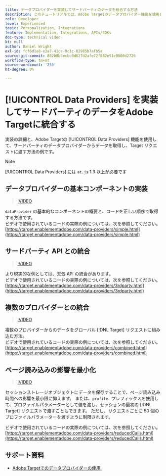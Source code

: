 ```yaml
---
title: データプロバイダーを実装してサードパーティのデータを統合する方法
description: このチュートリアルでは、Adobe Targetのデータプロバイダー機能を使用して、サードパーティのデータプロバイダーからデータを取得し、Target リクエストに渡す方法の実装詳細と例を示します。
role: Developer
level: Experienced
topic: Personalization, Integrations
feature: Implementation, Integrations, APIs/SDKs
doc-type: technical video
kt: null
author: Daniel Wright
exl-id: fcf6d1a8-e2a7-41ce-9c1c-02985b7afb5a
source-git-commit: 80208b3ecbc0d627d2afe72f882e91c9800d2726
workflow-type: tm+mt
source-wordcount: '256'
ht-degree: 0%

---
```


# [!UICONTROL Data Providers] を実装してサードパーティのデータをAdobe Targetに統合する

実装の詳細と、Adobe Targetの [!UICONTROL Data Providers] 機能を使用して、サードパーティのデータプロバイダーからデータを取得し、Target リクエストに渡す方法の例です。

>[!NOTE]
>
>[!UICONTROL Data Providers] には `at.js` 1.3 以上が必要です

## データプロバイダーの基本コンポーネントの実装

>[!VIDEO](https://video.tv.adobe.com/v/34061/?quality=12&captions=jpn)

`dataProvider` の基本的なコンポーネントの概要と、コードを正しい順序で取得する方法です。\
ビデオで使用されているコードの実際の例については、次を参照してください。
[https://target.enablementadobe.com/data-providers/simple.html](https://target.enablementadobe.com/data-providers/simple.html)

## サードパーティ API との統合

>[!VIDEO](https://video.tv.adobe.com/v/34062?captions=jpn)

より現実的な例としては、天気 API の統合があります。\
ビデオで使用されているコードの実際の例については、次を参照してください。
[https://target.enablementadobe.com/data-providers/3rdparty.html](https://target.enablementadobe.com/data-providers/3rdparty.html)

## 複数のプロバイダーとの統合

>[!VIDEO](https://video.tv.adobe.com/v/36804?captions=jpn)

複数のプロバイダーからのデータをグローバル [!DNL Target] リクエストに組み込む方法。\
ビデオで使用されているコードの実際の例については、次を参照してください。
[https://target.enablementadobe.com/data-providers/combined.html](https://target.enablementadobe.com/data-providers/combined.html)

## ページ読み込みの影響を最小化

>[!VIDEO](https://video.tv.adobe.com/v/36805?captions=jpn)

セッションストレージオブジェクトにデータを保存することで、ページ読み込み時間への影響を最小限に抑えます。 または、`profile.` プレフィックスを使用して、プロファイルパラメーターとして値を渡し、セッションの最初の [!DNL Target] リクエストで渡すこともできます。 ただし、リクエストごとに 50 個のプロファイルパラメーターを渡すように制限されます。

ビデオで使用されているコードの実際の例については、次を参照してください。[https://target.enablementadobe.com/data-providers/reducedCalls.html](https://target.enablementadobe.com/data-providers/reducedCalls.html)

## サポート資料

* [Adobe Targetでのデータプロバイダーの使用 &#x200B;](use-data-providers-to-integrate-third-party-data.md)
